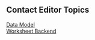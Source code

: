 ## Contact Editor Topics

[Data Model](https://github.com/pchemguy/ContactEditor/wiki/Data-Model)  
[Worksheet Backend](https://github.com/pchemguy/ContactEditor/wiki/Worksheet-Backend)
